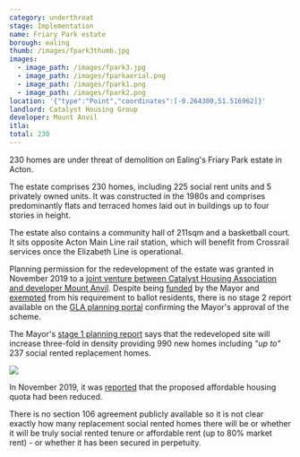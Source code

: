 ```yaml
---
category: underthreat
stage: Implementation 
name: Friary Park estate 
borough: ealing
thumb: /images/fpark3thumb.jpg
images:
  - image_path: /images/fpark3.jpg
  - image_path: /images/fparkaerial.png
  - image_path: /images/fpark1.png
  - image_path: /images/fpark2.png
location: '{"type":"Point","coordinates":[-0.264300,51.516962]}'
landlord: Catalyst Housing Group
developer: Mount Anvil
itla:
total: 230
---
```

230 homes are under threat of demolition on Ealing's Friary Park estate in Acton.

The estate comprises 230 homes, including 225 social rent units and 5 privately owned units. It was constructed in the 1980s and comprises predominantly flats and terraced homes laid out in buildings up to four stories in height.

The estate also contains a community hall of 211sqm and a basketball court. It sits opposite Acton Main Line rail station, which will benefit from Crossrail services once the Elizabeth Line is operational.

Planning permission for the redevelopment of the estate was granted in November 2019 to a [joint venture between Catalyst Housing Association and developer Mount Anvil](https://www.chg.org.uk/development-regeneration/regeneration/friary-park-ealing/friary-park-rumour-busters/). Despite being [funded](/approved/funding) by the Mayor and [exempted](/approved/ballotexemptions) from his requirement to ballot residents, there is no stage 2 report available on the [GLA planning portal](https://www.london.gov.uk/what-we-do/planning/planning-applications-and-decisions/planning-application-search/friary-park-estate) confirming the Mayor's approval of the scheme. 

The Mayor's [stage 1 planning report](https://www.london.gov.uk/sites/default/files/public%3A//public%3A//public%3A//public%3A//PAWS/media_id_477438/////friary_park_estate_report.pdf) says that the redeveloped site will increase three-fold in density providing 990 new homes including _"up to"_ 237 social rented replacement homes.

<img src="/images/fparkupto.png" class="img-fluid rounded img-thumbnail">

In November 2019, it was [reported](https://www.insidehousing.co.uk/news/news/london-housing-association-moves-step-closer-on-990-home-scheme-but-affordable-share-reduced-64284) that the proposed affordable housing quota had been reduced.

There is no section 106 agreement publicly available so it is not clear exactly how many replacement social rented homes there will be or whether it will be truly social rented tenure or affordable rent (up to 80% market rent) - or whether it has been secured in perpetuity.


